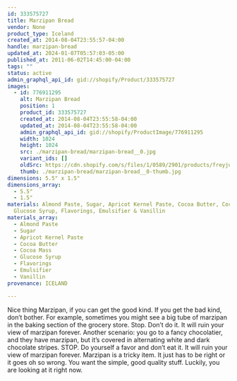 ```yaml
---
id: 333575727
title: Marzipan Bread
vendor: None
product_type: Iceland
created_at: 2014-08-04T23:55:57-04:00
handle: marzipan-bread
updated_at: 2024-01-07T05:57:03-05:00
published_at: 2011-06-02T14:45:00-04:00
tags: ""
status: active
admin_graphql_api_id: gid://shopify/Product/333575727
images:
  - id: 776911295
    alt: Marzipan Bread
    position: 1
    product_id: 333575727
    created_at: 2014-08-04T23:55:58-04:00
    updated_at: 2014-08-04T23:55:58-04:00
    admin_graphql_api_id: gid://shopify/ProductImage/776911295
    width: 1024
    height: 1024
    src: ./marzipan-bread/marzipan-bread__0.jpg
    variant_ids: []
    oldSrc: https://cdn.shopify.com/s/files/1/0589/2901/products/freyju_marzipan_braud.jpeg?v=1407210958
    thumb: ./marzipan-bread/marzipan-bread__0-thumb.jpg
dimensions: 5.5" x 1.5"
dimensions_array:
  - 5.5"
  - 1.5"
materials: Almond Paste, Sugar, Apricot Kernel Paste, Cocoa Butter, Cocoa Mass,
  Glucose Syrup, Flavorings, Emulsifier & Vanillin
materials_array:
  - Almond Paste
  - Sugar
  - Apricot Kernel Paste
  - Cocoa Butter
  - Cocoa Mass
  - Glucose Syrup
  - Flavorings
  - Emulsifier
  - Vanillin
provenance: ICELAND

---
```


Nice thing Marzipan, if you can get the good kind. If you get the bad kind, don’t bother. For example, sometimes you might see a big tube of marzipan in the baking section of the grocery store. Stop. Don’t do it. It will ruin your view of marzipan forever. Another scenario: you go to a fancy chocolatier, and they have marzipan, but it’s covered in alternating white and dark chocolate stripes. STOP. Do yourself a favor and don’t eat it. It will ruin your view of marzipan forever. Marzipan is a tricky item. It just has to be right or it goes oh so wrong. You want the simple, good quality stuff. Luckily, you are looking at it right now.